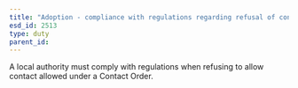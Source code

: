 ```yaml
---
title: "Adoption - compliance with regulations regarding refusal of contact"
esd_id: 2513
type: duty
parent_id:  
---
```


A local authority must comply with regulations when refusing to allow contact allowed under a Contact Order.

